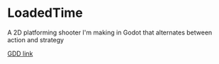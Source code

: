 # LoadedTime
A 2D platforming shooter I'm making in Godot that alternates between action and strategy

[GDD link](https://docs.google.com/document/d/1tBfP5PHozl5qFH6e-zfkbLh--dSmJglXkthVbTdaD9Y/edit)
